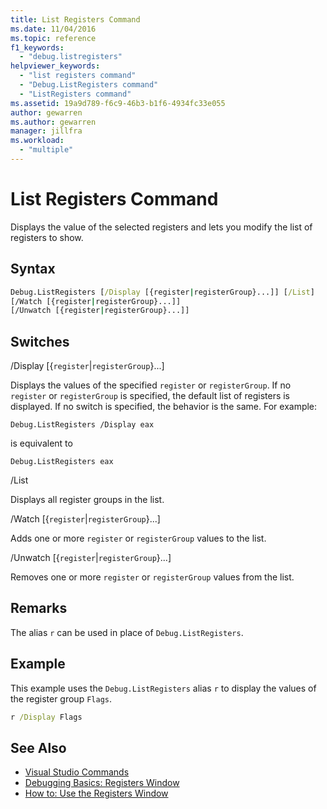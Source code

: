 ```yaml
---
title: List Registers Command
ms.date: 11/04/2016
ms.topic: reference
f1_keywords:
  - "debug.listregisters"
helpviewer_keywords:
  - "list registers command"
  - "Debug.ListRegisters command"
  - "ListRegisters command"
ms.assetid: 19a9d789-f6c9-46b3-b1f6-4934fc33e055
author: gewarren
ms.author: gewarren
manager: jillfra
ms.workload:
  - "multiple"
---
```

# List Registers Command
Displays the value of the selected registers and lets you modify the list of registers to show.

## Syntax

```cmd
Debug.ListRegisters [/Display [{register|registerGroup}...]] [/List]
[/Watch [{register|registerGroup}...]]
[/Unwatch [{register|registerGroup}...]]
```

## Switches
 /Display [{`register`&#124;`registerGroup`}...]

Displays the values of the specified `register` or `registerGroup`. If no `register` or `registerGroup` is specified, the default list of registers is displayed. If no switch is specified, the behavior is the same. For example:

 `Debug.ListRegisters /Display eax`

is equivalent to

 `Debug.ListRegisters eax`

 /List

Displays all register groups in the list.

 /Watch [{`register`&#124;`registerGroup`}...]

Adds one or more `register` or `registerGroup` values to the list.

 /Unwatch [{`register`&#124;`registerGroup`}...]

Removes one or more `register` or `registerGroup` values from the list.

## Remarks
The alias `r` can be used in place of `Debug.ListRegisters`.

## Example
This example uses the `Debug.ListRegisters` alias `r` to display the values of the register group `Flags`.

```cmd
r /Display Flags
```

## See Also

- [Visual Studio Commands](../../ide/reference/visual-studio-commands.md)
- [Debugging Basics: Registers Window](../../debugger/debugging-basics-registers-window.md)
- [How to: Use the Registers Window](../../debugger/how-to-use-the-registers-window.md)